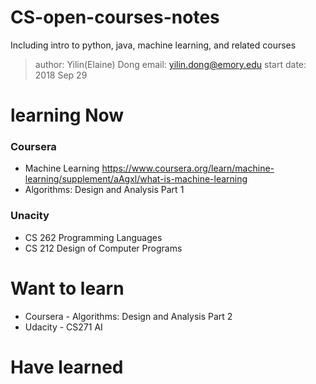 # CS-open-courses-notes
Including intro to python, java, machine learning, and related courses
>author: Yilin(Elaine) Dong
>email: yilin.dong@emory.edu
>start date: 2018 Sep 29

# learning Now
### Coursera
* Machine Learning 
https://www.coursera.org/learn/machine-learning/supplement/aAgxl/what-is-machine-learning
* Algorithms: Design and Analysis Part 1
### Unacity
* CS 262 Programming Languages
* CS 212 Design of Computer Programs


# Want to learn
* Coursera - Algorithms: Design and Analysis Part 2
* Udacity - CS271 AI


# Have learned

